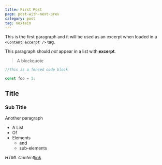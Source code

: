 ```yaml
---
title: First Post
page: post-with-next-prev
category: post
tag: nextein
---
```


This is the first paragraph and it will be used as an excerpt when loaded in a `<Content excerpt />` tag.

This paragraph should *not* appear in a list with **excerpt**.

> A blockquote

```js
//This is a fenced code block 

const foo = 1;
```

## Title

### Sub Title

Another paragraph 

* A List
* Of 
* Elements
    * and 
    * sub-elements

<em>HTML Content</em><a href="#">link</a>